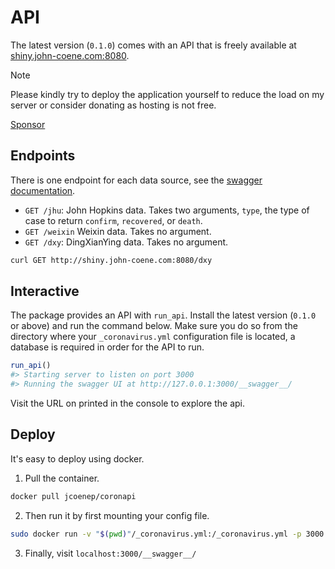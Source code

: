 # API

The latest version (`0.1.0`) comes with an API that is freely available at [shiny.john-coene.com:8080](http://shiny.john-coene.com:8080/__swagger__/).

> [!NOTE]
> Please kindly try to deploy the application yourself to reduce the load on my server or consider donating as hosting is not free.
> 
> <a class="github-button" href="https://github.com/sponsors/JohnCoene" data-icon="octicon-heart" aria-label="Sponsor @JohnCoene on GitHub">Sponsor</a>

## Endpoints

There is one endpoint for each data source, see the [swagger documentation](http://shiny.john-coene.com:8080/__swagger__/).

- `GET /jhu`: John Hopkins data. Takes two arguments, `type`, the type of case to return `confirm`, `recovered`, or `death`.
- `GET /weixin` Weixin data. Takes no argument.
- `GET /dxy`: DingXianYing data. Takes no argument.

<script async defer src="https://buttons.github.io/buttons.js"></script>

```bash
curl GET http://shiny.john-coene.com:8080/dxy
```

## Interactive

The package provides an API with `run_api`. Install the latest version (`0.1.0` or above) and run the command below. Make sure you do so from the directory where your `_coronavirus.yml` configuration file is located, a database is required in order for the API to run.

```r
run_api()                                                                              
#> Starting server to listen on port 3000
#> Running the swagger UI at http://127.0.0.1:3000/__swagger__/
```

Visit the URL on printed in the console to explore the api.

## Deploy

It's easy to deploy using docker.

1) Pull the container.

```bash
docker pull jcoenep/coronapi
```

2) Then run it by first mounting your config file.

```bash
sudo docker run -v "$(pwd)"/_coronavirus.yml:/_coronavirus.yml -p 3000:8000 jcoenep/coronapi
```

3) Finally, visit `localhost:3000/__swagger__/`

